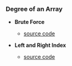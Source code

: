 ### Degree of an Array

- **Brute Force**
    - [source code](source/brute.py)

- **Left and Right Index**
    - [source code](source/leftright.py)


